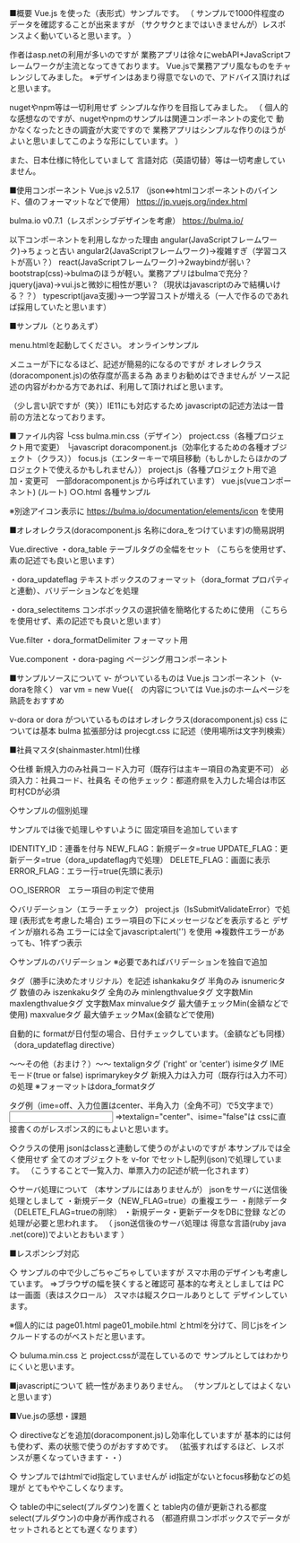 ■概要
Vue.js を使った（表形式）サンプルです。
（
サンプルで1000件程度のデータを確認することが出来ますが
（サクサクとまではいきませんが）レスポンスよく動いていると思います。
）

作者はasp.netの利用が多いのですが
業務アプリは徐々にwebAPI+JavaScriptフレームワークが主流となってきております。
Vue.jsで業務アプリ風なものをチャレンジしてみました。
※デザインはあまり得意でないので、アドバイス頂ければと思います。

nugetやnpm等は一切利用せず
シンプルな作りを目指してみました。
（
個人的な感想なのですが、nugetやnpmのサンプルは関連コンポーネントの変化で
動かなくなったときの調査が大変ですので
業務アプリはシンプルな作りのほうがよいと思いましてこのような形にしています。
）

また、日本仕様に特化していまして
言語対応（英語切替）等は一切考慮していません。

■使用コンポーネント
Vue.js v2.5.17 （json⇔htmlコンポーネントのバインド、値のフォーマットなどで使用）
https://jp.vuejs.org/index.html

bulma.io v0.7.1（レスポンシブデザインを考慮）
https://bulma.io/

以下コンポーネントを利用しなかった理由
angular(JavaScriptフレームワーク)→ちょっと古い
angular2(JavaScriptフレームワーク)→複雑すぎ（学習コストが高い？）
react(JavaScriptフレームワーク)→2waybindが弱い？
bootstrap(css)→bulmaのほうが軽い。業務アプリはbulmaで充分？
jquery(java)→vui.jsと微妙に相性が悪い？（現状はjavascriptのみで結構いける？？）
typescript(java支援)→一つ学習コストが増える（一人で作るのであれば採用していたと思います）

■サンプル（とりあえず）

menu.htmlを起動してください。
オンラインサンプル

メニューが下になるほど、記述が簡易的になるのですが
オレオレクラス(doracomponent.js)の依存度が高まる為
あまりお勧めはできませんが
ソース記述の内容がわかる方であれば、利用して頂ければと思います。

（少し言い訳ですが（笑））IE11にも対応するため
javascriptの記述方法は一昔前の方法となっております。

■ファイル内容
└css
bulma.min.css（デザイン）
project.css（各種プロジェクト用で変更）
└javascript
doracomponent.js（効率化するための各種オブジェクト（クラス））
focus.js（エンターキーで項目移動（もしかしたらほかのプロジェクトで使えるかもしれません））
project.js（各種プロジェクト用で追加・変更可　一部doracomponent.js から呼ばれています）
vue.js(vueコンポーネント)
(ルート)
○○.html 各種サンプル

※別途アイコン表示に
https://bulma.io/documentation/elements/icon を使用


■オレオレクラス(doracomponent.js 名称にdora_をつけています)の簡易説明

Vue.directive
・dora_table
テーブルタグの全幅をセット
（こちらを使用せず、素の記述でも良いと思います）

・dora_updateflag
テキストボックスのフォーマット（dora_format プロパティと連動）、バリデーションなどを処理

・dora_selectitems
コンボボックスの選択値を簡略化するために使用
（こちらを使用せず、素の記述でも良いと思います）

Vue.filter
・dora_formatDelimiter
フォーマット用

Vue.component
・dora-paging
ページング用コンポーネント

■サンプルソースについて
v- がついているものは Vue.js コンポーネント（v-doraを除く）
var vm = new Vue({　の内容については Vue.jsのホームページを熟読をおすすめ

v-dora or dora がついているものはオレオレクラス(doracomponent.js)
css については基本 bulma 拡張部分は projecgt.css に記述（使用場所は文字列検索）

■社員マスタ(shainmaster.html)仕様

◇仕様
新規入力のみ社員コード入力可（既存行は主キー項目の為変更不可）
必須入力：社員コード、社員名
その他チェック：都道府県を入力した場合は市区町村CDが必須

◇サンプルの個別処理

サンプルでは後で処理しやすいように
固定項目を追加しています

IDENTITY_ID：連番を付与
NEW_FLAG：新規データ=true
UPDATE_FLAG：更新データ=true（dora_updateflag内で処理）
DELETE_FLAG：画面に表示
ERROR_FLAG：エラー行=true(先頭に表示)

○○_ISERROR　エラー項目の判定で使用

◇バリデーション（エラーチェック）
project.js（IsSubmitValidateError）で処理
(表形式を考慮した場合)
エラー項目の下にメッセージなどを表示すると
デザインが崩れる為
エラーには全てjavascript:alert('') を使用
⇒複数件エラーがあっても、1件ずつ表示

◇サンプルのバリデーション
※必要であればバリデーションを独自で追加

タグ（勝手に決めたオリジナル）を記述
ishankakuタグ 半角のみ
isnumericタグ 数値のみ
iszenkakuタグ 全角のみ
minlengthvalueタグ 文字数Min
maxlengthvalueタグ 文字数Max
minvalueタグ 最大値チェックMin(金額などで使用)
maxvalueタグ 最大値チェックMax(金額などで使用)

自動的に formatが日付型の場合、日付チェックしています。（金額なども同様）
（dora_updateflag directive）

～～その他（おまけ？）～～
textalignタグ ('right' or 'center')
isimeタグ IMEモード(true or false)
isprimarykeyタグ 新規入力は入力可（既存行は入力不可）の処理
※フォーマットはdora_formatタグ

タグ例（ime=off、入力位置はcenter、半角入力（全角不可）で5文字まで）
<input v-model.lazy="elem.社員コード" class="input" isime="false" ishankaku="true" maxlengthvalue="5" textalign="center" />
⇒textalign="center"、isime="false"は cssに直接書くのがレスポンス的にもよいと思います。

◇クラスの使用
jsonはclassと連動して使うのがよいのですが
本サンプルでは全く使用せず
全てのオブジェクトを
v-for でセットし配列(json)で処理しています。
（こうすることで一覧入力、単票入力の記述が統一化されます）

◇サーバ処理について
（本サンプルにはありませんが）
jsonをサーバに送信後処理としまして
・新規データ（NEW_FLAG=true）の重複エラー
・削除データ（DELETE_FLAG=trueの削除）
・新規データ・更新データをDBに登録
などの処理が必要と思われます。
（
json送信後のサーバ処理は
得意な言語(ruby java .net(core))でよいとおもいます
）

■レスポンシブ対応

◇
サンプルの中で少しごちゃごちゃしていますが
スマホ用のデザインも考慮しています。
⇒ブラウザの幅を狭くすると確認可
基本的な考えとしましては
PCは一画面（表はスクロール）
スマホは縦スクロールありとして
デザインしています。

※個人的には
page01.html
page01_mobile.html
とhtmlを分けて、同じjsをインクルードするのがベストだと思います。

◇
buluma.min.css と project.cssが混在しているので
サンプルとしてはわかりにくいと思います。

■javascriptについて
統一性があまりありません。
（サンプルとしてはよくないと思います）

■Vue.jsの感想・課題

◇
directiveなどを追加(doracomponent.js)し効率化していますが
基本的には何も使わず、素の状態で使うのがおすすめです。
（拡張すればするほど、レスポンスが悪くなっていきます・・）

◇
サンプルではhtmlでid指定していませんが
id指定がないとfocus移動などの処理が
とてもややこしくなります。

◇
tableの中にselect(プルダウン)を置くと
table内の値が更新される都度
select(プルダウン)の中身が再作成される
（都道府県コンボボックスでデータがセットされるととても遅くなります）